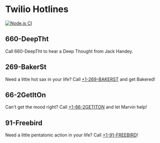 # Twilio Hotlines

[![Node.js CI](https://github.com/rodmhgl/twilio_apps/actions/workflows/main.yml/badge.svg)](https://github.com/rodmhgl/twilio_apps/actions/workflows/main.yml)

## 660-DeepTht

Call 660-DeepTht to hear a Deep Thought from Jack Handey.

## 269-BakerSt

Need a little hot sax in your life? Call [+1-269-BAKERST](tel:12692253778) and get Bakered!

## 66-2GetItOn

Can't get the mood right? Call [+1-66-2GETITON](tel:16624384866) and let Marvin help!

## 91-Freebird

Need a little pentatonic action in your life? Call [+1-91-FREEBIRD](tel:19137332473)!
